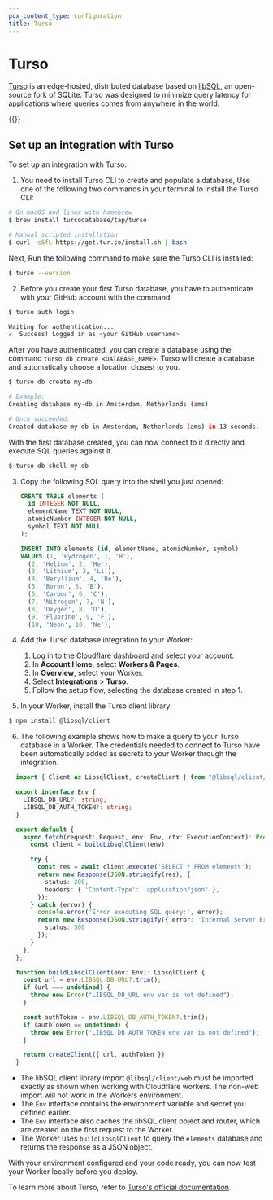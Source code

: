 ```yaml
---
pcx_content_type: configuration
title: Turso
---
```


# Turso

[Turso](https://turso.tech/) is an edge-hosted, distributed database based on [libSQL](https://libsql.org/), an open-source fork of SQLite. Turso was designed to minimize query latency for applications where queries comes from anywhere in the world.

{{<render file="_database_integrations_definition.md">}}

## Set up an integration with Turso

To set up an integration with Turso:

1. You need to install Turso CLI to create and populate a database, Use one of the following two commands in your terminal to install the Turso CLI:

  ```sh
  # On macOS and linux with homebrew
  $ brew install tursodatabase/tap/turso

  # Manual scripted installation
  $ curl -sSfL https://get.tur.so/install.sh | bash
  ```

  Next, Run the following command to make sure the Turso CLI is installed:

  ```sh
  $ turso --version
  ```

2. Before you create your first Turso database, you have to authenticate with your GitHub account with the command:

  ```sh
  $ turso auth login

  Waiting for authentication...
  ✔  Success! Logged in as <your GitHub username>
  ```
  After you have authenticated, you can create a database using the command `turso db create <DATABASE_NAME>`. Turso will create a database and automatically choose a location closest to you.

  ```sh
  $ turso db create my-db

  # Example:
  Creating database my-db in Amsterdam, Netherlands (ams)

  # Once succeeded:
  Created database my-db in Amsterdam, Netherlands (ams) in 13 seconds.
  ```
  With the first database created, you can now connect to it directly and execute SQL queries against it.

  ```sh
  $ turso db shell my-db
  ```

3. Copy the following SQL query into the shell you just opened:

    ```sql
    CREATE TABLE elements (
      id INTEGER NOT NULL,
      elementName TEXT NOT NULL,
      atomicNumber INTEGER NOT NULL,
      symbol TEXT NOT NULL
    );

    INSERT INTO elements (id, elementName, atomicNumber, symbol)
    VALUES (1, 'Hydrogen', 1, 'H'),
      (2, 'Helium', 2, 'He'),
      (3, 'Lithium', 3, 'Li'),
      (4, 'Beryllium', 4, 'Be'),
      (5, 'Boron', 5, 'B'),
      (6, 'Carbon', 6, 'C'),
      (7, 'Nitrogen', 7, 'N'),
      (8, 'Oxygen', 8, 'O'),
      (9, 'Fluorine', 9, 'F'),
      (10, 'Neon', 10, 'Ne');
    ```
4. Add the Turso database integration to your Worker:

    1. Log in to the [Cloudflare dashboard](https://dash.cloudflare.com) and select your account.
    2. In **Account Home**, select **Workers & Pages**.
    3. In **Overview**, select your Worker.
    4. Select **Integrations** > **Turso**. 
    5. Follow the setup flow, selecting the database created in step 1.

5. In your Worker, install the Turso client library:

  ```sh
  $ npm install @libsql/client
  ```

6. The following example shows how to make a query to your Turso database in a Worker. The credentials needed to connect to Turso have been automatically added as secrets to your Worker through the integration.

  ```ts
    import { Client as LibsqlClient, createClient } from "@libsql/client/web";

    export interface Env {
      LIBSQL_DB_URL?: string;
      LIBSQL_DB_AUTH_TOKEN?: string;
    }

    export default {
      async fetch(request: Request, env: Env, ctx: ExecutionContext): Promise<Response> {
        const client = buildLibsqlClient(env);

        try {
          const res = await client.execute('SELECT * FROM elements');
          return new Response(JSON.stringify(res), {
            status: 200,
            headers: { 'Content-Type': 'application/json' },
          });
        } catch (error) {
          console.error('Error executing SQL query:', error);
          return new Response(JSON.stringify({ error: 'Internal Server Error' }), {
            status: 500
          });
        }
      },
    };

    function buildLibsqlClient(env: Env): LibsqlClient {
      const url = env.LIBSQL_DB_URL?.trim();
      if (url === undefined) {
        throw new Error("LIBSQL_DB_URL env var is not defined");
      } 

      const authToken = env.LIBSQL_DB_AUTH_TOKEN?.trim();
      if (authToken == undefined) {
        throw new Error("LIBSQL_DB_AUTH_TOKEN env var is not defined");
      }

      return createClient({ url, authToken })
    }
  ```

  - The libSQL client library import `@libsql/client/web` must be imported exactly as shown when working with Cloudflare workers. The non-web import will not work in the Workers environment.
  - The `Env` interface contains the environment variable and secret you defined earlier.
  - The `Env` interface also caches the libSQL client object and router, which are created on the first request to the Worker.
  - The Worker uses `buildLibsqlClient` to query the `elements` database and returns the response as a JSON object.

  With your environment configured and your code ready, you can now test your Worker locally before you deploy.

  To learn more about Turso, refer to [Turso's official documentation](https://docs.turso.tech).

